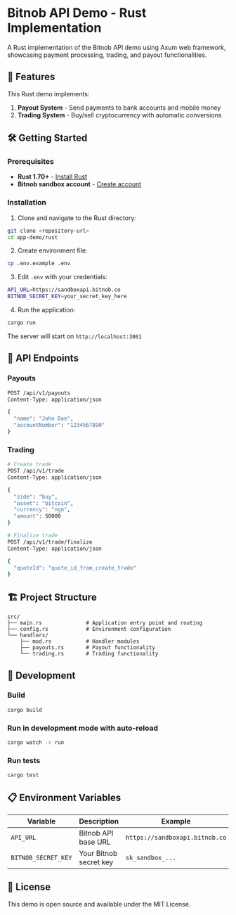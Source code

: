 # Bitnob API Demo - Rust Implementation

A Rust implementation of the Bitnob API demo using Axum web framework, showcasing payment processing, trading, and payout functionalities.

## 🚀 Features

This Rust demo implements:

1. **Payout System** - Send payments to bank accounts and mobile money
2. **Trading System** - Buy/sell cryptocurrency with automatic conversions

## 🛠️ Getting Started

### Prerequisites
- **Rust 1.70+** - [Install Rust](https://rustup.rs/)
- **Bitnob sandbox account** - [Create account](https://sandboxapp.bitnob.co/accounts/signup)

### Installation

1. Clone and navigate to the Rust directory:
```bash
git clone <repository-url>
cd app-demo/rust
```

2. Create environment file:
```bash
cp .env.example .env
```

3. Edit `.env` with your credentials:
```bash
API_URL=https://sandboxapi.bitnob.co
BITNOB_SECRET_KEY=your_secret_key_here
```

4. Run the application:
```bash
cargo run
```

The server will start on `http://localhost:3001`

## 📡 API Endpoints

### Payouts
```bash
POST /api/v1/payouts
Content-Type: application/json

{
  "name": "John Doe",
  "accountNumber": "1234567890"
}
```

### Trading
```bash
# Create trade
POST /api/v1/trade
Content-Type: application/json

{
  "side": "buy",
  "asset": "bitcoin",
  "currency": "ngn",
  "amount": 50000
}

# Finalize trade
POST /api/v1/trade/finalize
Content-Type: application/json

{
  "quoteId": "quote_id_from_create_trade"
}
```

## 🏗️ Project Structure

```
src/
├── main.rs              # Application entry point and routing
├── config.rs            # Environment configuration
└── handlers/
    ├── mod.rs           # Handler modules
    ├── payouts.rs       # Payout functionality
    └── trading.rs       # Trading functionality
```

## 🔧 Development

### Build
```bash
cargo build
```

### Run in development mode with auto-reload
```bash
cargo watch -x run
```

### Run tests
```bash
cargo test
```

## 📋 Environment Variables

| Variable | Description | Example |
|----------|-------------|---------|
| `API_URL` | Bitnob API base URL | `https://sandboxapi.bitnob.co` |
| `BITNOB_SECRET_KEY` | Your Bitnob secret key | `sk_sandbox_...` |


## 📄 License

This demo is open source and available under the MIT License.